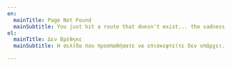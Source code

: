 ```yaml
---
en:
  mainTitle: Page Not Found
  mainSubtitle: You just hit a route that doesn't exist... the sadness.
el:
  mainTitle: Δεν Βρέθηκε
  mainSubtitle: Η σελίδα που προσπαθήσατε να επισκεφτείτε δεν υπάρχει...

---
```

